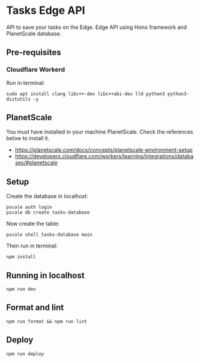 # Tasks Edge API

API to save your tasks on the Edge. Edge API using Hono framework and PlanetScale database.

## Pre-requisites
### Cloudflare Workerd
Run in terminal:
```
sudo apt install clang libc++-dev libc++abi-dev lld python3 python3-distutils -y
```

## PlanetScale
You must have installed in your machine PlanetScale. Check the references below to install it.
* https://planetscale.com/docs/concepts/planetscale-environment-setup
* https://developers.cloudflare.com/workers/learning/integrations/databases/#planetscale

## Setup
Create the database in localhost:
```
pscale auth login
pscale db create tasks-database
```

Now create the table:
```
pscale shell tasks-database main
```

Then run in terminal:
```
npm install
```

## Running in localhost

```
npm run dev
```

## Format and lint

```
npm run format && npm run lint
```

## Deploy

```
npm run deploy
```
